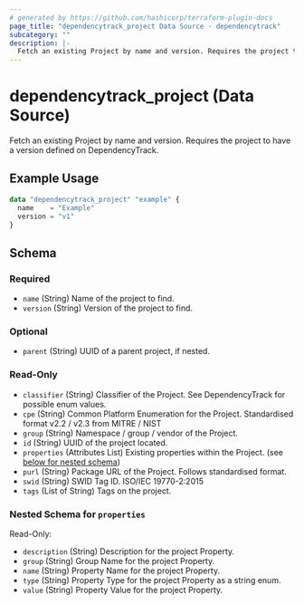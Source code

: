 ```yaml
---
# generated by https://github.com/hashicorp/terraform-plugin-docs
page_title: "dependencytrack_project Data Source - dependencytrack"
subcategory: ""
description: |-
  Fetch an existing Project by name and version. Requires the project to have a version defined on DependencyTrack.
---
```


# dependencytrack_project (Data Source)

Fetch an existing Project by name and version. Requires the project to have a version defined on DependencyTrack.

## Example Usage

```terraform
data "dependencytrack_project" "example" {
  name    = "Example"
  version = "v1"
}
```

<!-- schema generated by tfplugindocs -->
## Schema

### Required

- `name` (String) Name of the project to find.
- `version` (String) Version of the project to find.

### Optional

- `parent` (String) UUID of a parent project, if nested.

### Read-Only

- `classifier` (String) Classifier of the Project. See DependencyTrack for possible enum values.
- `cpe` (String) Common Platform Enumeration for the Project. Standardised format v2.2 / v2.3 from MITRE / NIST
- `group` (String) Namespace / group / vendor of the Project.
- `id` (String) UUID of the project located.
- `properties` (Attributes List) Existing properties within the Project. (see [below for nested schema](#nestedatt--properties))
- `purl` (String) Package URL of the Project. Follows standardised format.
- `swid` (String) SWID Tag ID. ISO/IEC 19770-2:2015
- `tags` (List of String) Tags on the project.

<a id="nestedatt--properties"></a>
### Nested Schema for `properties`

Read-Only:

- `description` (String) Description for the project Property.
- `group` (String) Group Name for the project Property.
- `name` (String) Property Name for the project Property.
- `type` (String) Property Type for the project Property as a string enum.
- `value` (String) Property Value for the project Property.
